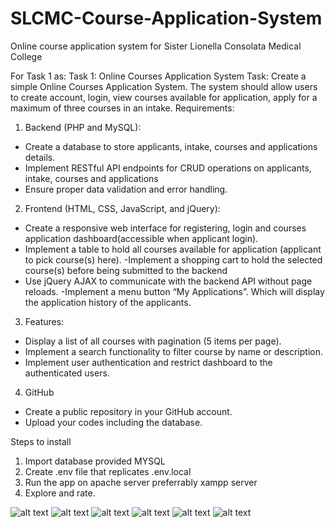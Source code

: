 # SLCMC-Course-Application-System
Online course application system for Sister Lionella Consolata Medical College

For Task 1 as:
Task 1: Online Courses Application System
Task: Create a simple Online Courses Application System. The system should allow users to create
account, login, view courses available for application, apply for a maximum of three courses in an intake.
Requirements:
1. Backend (PHP and MySQL):
- Create a database to store applicants, intake, courses and applications details.
- Implement RESTful API endpoints for CRUD operations on applicants, intake, courses and
applications
- Ensure proper data validation and error handling.
2. Frontend (HTML, CSS, JavaScript, and jQuery):
- Create a responsive web interface for registering, login and courses application dashboard(accessible
when applicant login).
- Implement a table to hold all courses available for application (applicant to pick course(s) here).
-Implement a shopping cart to hold the selected course(s) before being submitted to the backend
- Use jQuery AJAX to communicate with the backend API without page reloads.
-Implement a menu button “My Applications”. Which will display the application history of the applicants.
3. Features:
- Display a list of all courses with pagination (5 items per page).
- Implement a search functionality to filter course by name or description.
- Implement user authentication and restrict dashboard to the authenticated users.
4. GitHub
- Create a public repository in your GitHub account.
- Upload your codes including the database.

Steps to install

1. Import database provided MYSQL
2. Create .env file that replicates .env.local
3. Run the app on apache server preferrably xampp server
5. Explore and rate.

![alt text](./public/assets/images/tests/Screenshot_20241020-231501-1.png) ![alt text](./public/assets/images/tests/Screenshot_20241020-231514-1.png)
![alt text](./public/assets/images/tests/Screenshot_20241020-231525-1.png) ![alt text](./public/assets/images/tests/creenshot_20241020-231601-1.png)
![alt text](./public/assets/images/tests/Screenshot_20241020-231622-1.png) ![alt text](./public/assets/images/tests/Screenshot_20241020-231716-1.png)